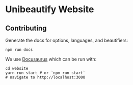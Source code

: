 # Unibeautify Website

## Contributing

Generate the docs for options, languages, and beautifiers:

```
npm run docs
```

We use [Docusaurus](https://docusaurus.io/) which can be run with:

```
cd website
yarn run start # or `npm run start`
# navigate to http://localhost:3000
```
